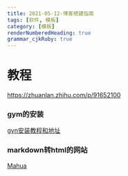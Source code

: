 ```yaml
---
title: 2021-05-12-博客搭建指南
tags: [软件, 模板]
category: [模板]
renderNumberedHeading: true
grammar_cjkRuby: true
---
```

# 教程
https://zhuanlan.zhihu.com/p/91652100

### gym的安装
[gyn安装教程和地址](https://blog.csdn.net/yin_xing_ye/article/details/89164563)
### markdown转html的网站
[Mahua](http://mahua.jser.me/)
